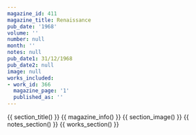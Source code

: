 ```yaml
---
magazine_id: 411
magazine_title: Renaissance
pub_date: '1968'
volume: ''
number: null
month: ''
notes: null
pub_date1: 31/12/1968
pub_date2: null
image: null
works_included:
- work_id: 366
  magazine_page: '1'
  published_as: ''
---
```


{{ section_title() }}
{{ magazine_info() }}
{{ section_image() }}
{{ notes_section() }}
{{ works_section() }}
